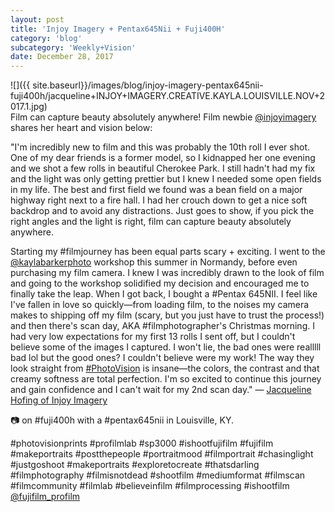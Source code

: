 ```yaml
---
layout: post
title: 'Injoy Imagery + Pentax645Nii + Fuji400H'
category: 'blog'
subcategory: 'Weekly+Vision'
date: December 28, 2017
---
```


![]({{ site.baseurl}}/images/blog/injoy-imagery-pentax645nii-fuji400h/jacqueline+INJOY+IMAGERY.CREATIVE.KAYLA.LOUISVILLE.NOV+2017.1.jpg)  
Film can capture beauty absolutely anywhere! Film newbie [@injoyimagery](http://www.injoyimagery.com/) shares her heart and vision below: 

"I'm incredibly new to film and this was probably the 10th roll I ever shot. One of my dear friends is a former model, so I kidnapped her one evening and we shot a few rolls in beautiful Cherokee Park. I still hadn't had my fix and the light was only getting prettier but I knew I needed some open fields in my life. The best and first field we found was a bean field on a major highway right next to a fire hall. I had her crouch down to get a nice soft backdrop and to avoid any distractions. Just goes to show, if you pick the right angles and the light is right, film can capture beauty absolutely anywhere.

Starting my #filmjourney has been equal parts scary + exciting. I went to the [@kaylabarkerphoto](http://www.kaylabarker.com/) workshop this summer in Normandy, before even purchasing my film camera. I knew I was incredibly drawn to the look of film and going to the workshop solidified my decision and encouraged me to finally take the leap. When I got back, I bought a #Pentax 645NII. I feel like I've fallen in love so quickly—from loading film, to the noises my camera makes to shipping off my film (scary, but you just have to trust the process!) and then there's scan day, AKA #filmphotographer's Christmas morning. I had very low expectations for my first 13 rolls I sent off, but I couldn't believe some of the images I captured. I won't lie, the bad ones were realllll bad lol but the good ones? I couldn't believe were my work! The way they look straight from [#PhotoVision](http://photovisionprints.com/film) is insane—the colors, the contrast and that creamy softness are total perfection. I'm so excited to continue this journey and gain confidence and I can't wait for my 2nd scan day." — [Jacqueline Hofing of Injoy Imagery](http://www.injoyimagery.com/)

📷 on #fuji400h with a #pentax645nii in Louisville, KY.

#photovisionprints #profilmlab #sp3000 #ishootfujifilm #fujifilm #makeportraits #postthepeople #portraitmood #filmportrait #chasinglight #justgoshoot #makeportraits #exploretocreate #thatsdarling #filmphotography #filmisnotdead #shootfilm #mediumformat #filmscan #filmcommunity #filmlab #believeinfilm #filmprocessing #ishootfilm [@fujifilm_profilm](http://www.fujifilmusa.com/products/film_photography/index.html)
